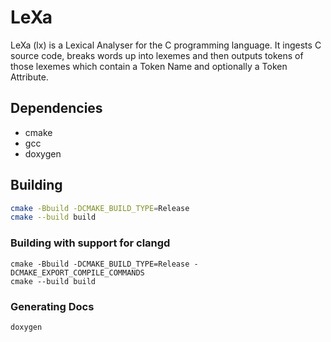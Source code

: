 # LeXa
LeXa (lx) is a Lexical Analyser for the C programming language. It ingests C
source code, breaks words up into lexemes and then outputs tokens of those 
lexemes which contain a Token Name and optionally a Token Attribute.

## Dependencies
- cmake
- gcc
- doxygen

## Building
```bash
cmake -Bbuild -DCMAKE_BUILD_TYPE=Release
cmake --build build
```

### Building with support for clangd
```
cmake -Bbuild -DCMAKE_BUILD_TYPE=Release -DCMAKE_EXPORT_COMPILE_COMMANDS
cmake --build build
```

### Generating Docs
```
doxygen
```


